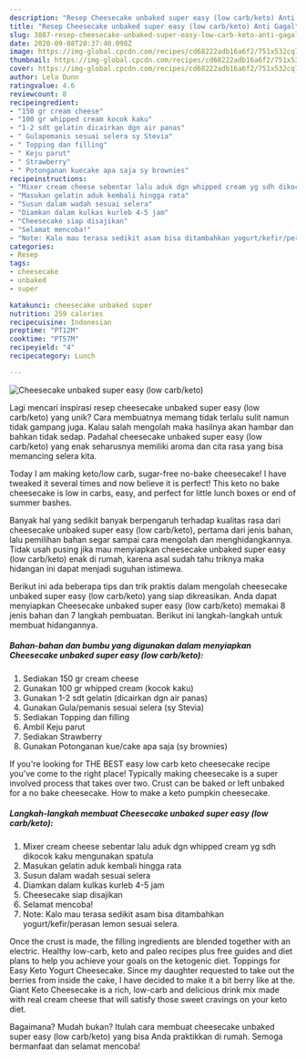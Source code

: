 ```yaml
---
description: "Resep Cheesecake unbaked super easy (low carb/keto) Anti Gagal"
title: "Resep Cheesecake unbaked super easy (low carb/keto) Anti Gagal"
slug: 3807-resep-cheesecake-unbaked-super-easy-low-carb-keto-anti-gagal
date: 2020-09-08T20:37:40.098Z
image: https://img-global.cpcdn.com/recipes/cd68222adb16a6f2/751x532cq70/cheesecake-unbaked-super-easy-low-carbketo-foto-resep-utama.jpg
thumbnail: https://img-global.cpcdn.com/recipes/cd68222adb16a6f2/751x532cq70/cheesecake-unbaked-super-easy-low-carbketo-foto-resep-utama.jpg
cover: https://img-global.cpcdn.com/recipes/cd68222adb16a6f2/751x532cq70/cheesecake-unbaked-super-easy-low-carbketo-foto-resep-utama.jpg
author: Lela Dunn
ratingvalue: 4.6
reviewcount: 8
recipeingredient:
- "150 gr cream cheese"
- "100 gr whipped cream kocok kaku"
- "1-2 sdt gelatin dicairkan dgn air panas"
- " Gulapemanis sesuai selera sy Stevia"
- " Topping dan filling"
- " Keju parut"
- " Strawberry"
- " Potonganan kuecake apa saja sy brownies"
recipeinstructions:
- "Mixer cream cheese sebentar lalu aduk dgn whipped cream yg sdh dikocok kaku mengunakan spatula"
- "Masukan gelatin aduk kembali hingga rata"
- "Susun dalam wadah sesuai selera"
- "Diamkan dalam kulkas kurleb 4-5 jam"
- "Cheesecake siap disajikan"
- "Selamat mencoba!"
- "Note: Kalo mau terasa sedikit asam bisa ditambahkan yogurt/kefir/perasan lemon sesuai selera."
categories:
- Resep
tags:
- cheesecake
- unbaked
- super

katakunci: cheesecake unbaked super 
nutrition: 259 calories
recipecuisine: Indonesian
preptime: "PT12M"
cooktime: "PT57M"
recipeyield: "4"
recipecategory: Lunch

---
```



![Cheesecake unbaked super easy (low carb/keto)](https://img-global.cpcdn.com/recipes/cd68222adb16a6f2/751x532cq70/cheesecake-unbaked-super-easy-low-carbketo-foto-resep-utama.jpg)

Lagi mencari inspirasi resep cheesecake unbaked super easy (low carb/keto) yang unik? Cara membuatnya memang tidak terlalu sulit namun tidak gampang juga. Kalau salah mengolah maka hasilnya akan hambar dan bahkan tidak sedap. Padahal cheesecake unbaked super easy (low carb/keto) yang enak seharusnya memiliki aroma dan cita rasa yang bisa memancing selera kita.

Today I am making keto/low carb, sugar-free no-bake cheesecake! I have tweaked it several times and now believe it is perfect! This keto no bake cheesecake is low in carbs, easy, and perfect for little lunch boxes or end of summer bashes.

Banyak hal yang sedikit banyak berpengaruh terhadap kualitas rasa dari cheesecake unbaked super easy (low carb/keto), pertama dari jenis bahan, lalu pemilihan bahan segar sampai cara mengolah dan menghidangkannya. Tidak usah pusing jika mau menyiapkan cheesecake unbaked super easy (low carb/keto) enak di rumah, karena asal sudah tahu triknya maka hidangan ini dapat menjadi suguhan istimewa.


Berikut ini ada beberapa tips dan trik praktis dalam mengolah cheesecake unbaked super easy (low carb/keto) yang siap dikreasikan. Anda dapat menyiapkan Cheesecake unbaked super easy (low carb/keto) memakai 8 jenis bahan dan 7 langkah pembuatan. Berikut ini langkah-langkah untuk membuat hidangannya.

<!--inarticleads1-->

##### Bahan-bahan dan bumbu yang digunakan dalam menyiapkan Cheesecake unbaked super easy (low carb/keto):

1. Sediakan 150 gr cream cheese
1. Gunakan 100 gr whipped cream (kocok kaku)
1. Gunakan 1-2 sdt gelatin (dicairkan dgn air panas)
1. Gunakan  Gula/pemanis sesuai selera (sy Stevia)
1. Sediakan  Topping dan filling
1. Ambil  Keju parut
1. Sediakan  Strawberry
1. Gunakan  Potonganan kue/cake apa saja (sy brownies)


If you&#39;re looking for THE BEST easy low carb keto cheesecake recipe you&#39;ve come to the right place! Typically making cheesecake is a super involved process that takes over two. Crust can be baked or left unbaked for a no bake cheesecake. How to make a keto pumpkin cheesecake. 

<!--inarticleads2-->

##### Langkah-langkah membuat Cheesecake unbaked super easy (low carb/keto):

1. Mixer cream cheese sebentar lalu aduk dgn whipped cream yg sdh dikocok kaku mengunakan spatula
1. Masukan gelatin aduk kembali hingga rata
1. Susun dalam wadah sesuai selera
1. Diamkan dalam kulkas kurleb 4-5 jam
1. Cheesecake siap disajikan
1. Selamat mencoba!
1. Note: Kalo mau terasa sedikit asam bisa ditambahkan yogurt/kefir/perasan lemon sesuai selera.


Once the crust is made, the filling ingredients are blended together with an electric. Healthy low-carb, keto and paleo recipes plus free guides and diet plans to help you achieve your goals on the ketogenic diet. Toppings for Easy Keto Yogurt Cheesecake. Since my daughter requested to take out the berries from inside the cake, I have decided to make it a bit berry like at the. Giant Keto Cheesecake is a rich, low-carb and delicious drink mix made with real cream cheese that will satisfy those sweet cravings on your keto diet. 

Bagaimana? Mudah bukan? Itulah cara membuat cheesecake unbaked super easy (low carb/keto) yang bisa Anda praktikkan di rumah. Semoga bermanfaat dan selamat mencoba!
